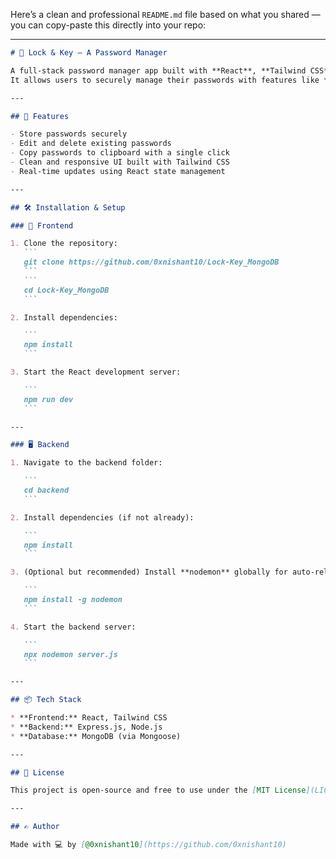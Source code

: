 Here’s a clean and professional `README.md` file based on what you shared — you can copy-paste this directly into your repo:

---

````markdown
# 🔐 Lock & Key – A Password Manager

A full-stack password manager app built with **React**, **Tailwind CSS**, **Express.js**, and **MongoDB**.  
It allows users to securely manage their passwords with features like **add**, **edit**, **delete**, and **copy to clipboard**.

---

## 🚀 Features

- Store passwords securely
- Edit and delete existing passwords
- Copy passwords to clipboard with a single click
- Clean and responsive UI built with Tailwind CSS
- Real-time updates using React state management

---

## 🛠️ Installation & Setup

### 📁 Frontend

1. Clone the repository:
   ```
   git clone https://github.com/0xnishant10/Lock-Key_MongoDB
   ```
   ```
   cd Lock-Key_MongoDB
   ```

2. Install dependencies:

   ```
   npm install
   ```

3. Start the React development server:

   ```
   npm run dev
   ```

---

### 🖥️ Backend

1. Navigate to the backend folder:

   ```
   cd backend
   ```

2. Install dependencies (if not already):

   ```
   npm install
   ```

3. (Optional but recommended) Install **nodemon** globally for auto-reloading:

   ```
   npm install -g nodemon
   ```

4. Start the backend server:

   ```
   npx nodemon server.js
   ```

---

## 📦 Tech Stack

* **Frontend:** React, Tailwind CSS
* **Backend:** Express.js, Node.js
* **Database:** MongoDB (via Mongoose)

---

## 📄 License

This project is open-source and free to use under the [MIT License](LICENSE).

---

## ✍️ Author

Made with 💻 by [@0xnishant10](https://github.com/0xnishant10)
